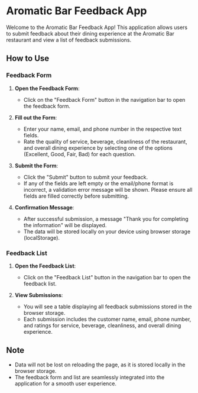 # Aromatic Bar Feedback App

Welcome to the Aromatic Bar Feedback App! This application allows users to submit feedback about their dining experience at the Aromatic Bar restaurant and view a list of feedback submissions.

## How to Use

### Feedback Form
1. **Open the Feedback Form**:
   - Click on the "Feedback Form" button in the navigation bar to open the feedback form.

2. **Fill out the Form**:
   - Enter your name, email, and phone number in the respective text fields.
   - Rate the quality of service, beverage, cleanliness of the restaurant, and overall dining experience by selecting one of the options (Excellent, Good, Fair, Bad) for each question.

3. **Submit the Form**:
   - Click the "Submit" button to submit your feedback.
   - If any of the fields are left empty or the email/phone format is incorrect, a validation error message will be shown. Please ensure all fields are filled correctly before submitting.

4. **Confirmation Message**:
   - After successful submission, a message "Thank you for completing the information" will be displayed.
   - The data will be stored locally on your device using browser storage (localStorage).

### Feedback List
1. **Open the Feedback List**:
   - Click on the "Feedback List" button in the navigation bar to open the feedback list.

2. **View Submissions**:
   - You will see a table displaying all feedback submissions stored in the browser storage.
   - Each submission includes the customer name, email, phone number, and ratings for service, beverage, cleanliness, and overall dining experience.

## Note
- Data will not be lost on reloading the page, as it is stored locally in the browser storage.
- The feedback form and list are seamlessly integrated into the application for a smooth user experience.

